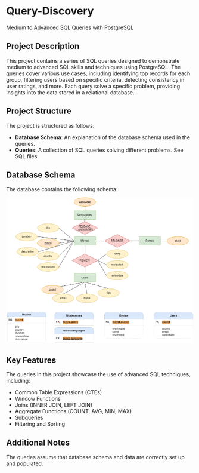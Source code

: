 # **Query-Discovery**
Medium to Advanced SQL Queries with PostgreSQL

## Project Description
This project contains a series of SQL queries designed to demonstrate medium to advanced SQL skills and techniques using PostgreSQL. The queries cover various use cases, including identifying top records for each group, filtering users based on specific criteria, detecting consistency in user ratings, and more. Each query solve a specific problem, providing insights into the data stored in a relational database.

## Project Structure
The project is structured as follows:
* **Database Schema**: An explanation of the database schema used in the queries.
* **Queries**: A collection of SQL queries solving different problems. See SQL files.

## Database Schema
The database contains the following schema:<br>
<div style="text-align: center;">
  <img src="SQL ER.png" alt="Alt" width='500'/>
</div>

## Key Features
The queries in this project showcase the use of advanced SQL techniques, including:
* Common Table Expressions (CTEs)
* Window Functions
* Joins (INNER JOIN, LEFT JOIN)
* Aggregate Functions (COUNT, AVG, MIN, MAX)
* Subqueries
* Filtering and Sorting

## Additional Notes
The queries assume that database schema and data are correctly set up and populated.
